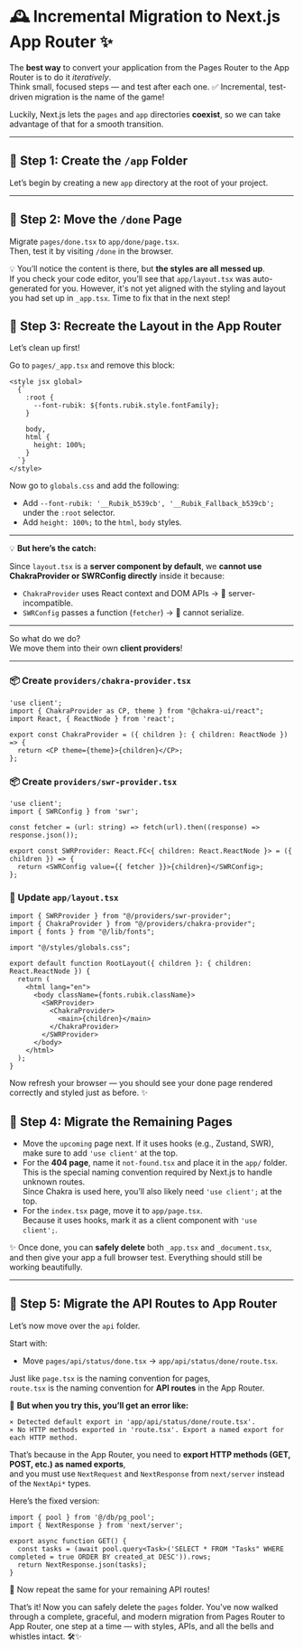 # 🕰️ Incremental Migration to Next.js App Router ✨

The **best way** to convert your application from the Pages Router to the App Router is to do it *iteratively*.  
Think small, focused steps — and test after each one. ✅ Incremental, test-driven migration is the name of the game!

Luckily, Next.js lets the `pages` and `app` directories **coexist**, so we can take advantage of that for a smooth transition.

---

## 🔷 Step 1: Create the `/app` Folder

Let’s begin by creating a new `app` directory at the root of your project.

---

## 🔷 Step 2: Move the `/done` Page

Migrate `pages/done.tsx` to `app/done/page.tsx`.  
Then, test it by visiting `/done` in the browser.

💡 You’ll notice the content is there, but **the styles are all messed up**.  
If you check your code editor, you’ll see that `app/layout.tsx` was auto-generated for you. However, it's not yet aligned with the styling and layout you had set up in `_app.tsx`. Time to fix that in the next step!

## 🔷 Step 3: Recreate the Layout in the App Router

Let’s clean up first!

Go to `pages/_app.tsx` and remove this block:

```tsx
<style jsx global>
  {`
    :root {
      --font-rubik: ${fonts.rubik.style.fontFamily};
    }

    body,
    html {
      height: 100%;
    }
  `}
</style>
```

Now go to `globals.css` and add the following:

- Add `--font-rubik: '__Rubik_b539cb', '__Rubik_Fallback_b539cb';` under the `:root` selector.
- Add `height: 100%;` to the `html`, `body` styles.

---

💡 **But here’s the catch:**

Since `layout.tsx` is a **server component by default**, we **cannot use ChakraProvider or SWRConfig directly** inside it because:

- `ChakraProvider` uses React context and DOM APIs → 🚫 server-incompatible.
- `SWRConfig` passes a function (`fetcher`) → 🚫 cannot serialize.

---

So what do we do?  
We move them into their own **client providers**!

---

### 📦 Create `providers/chakra-provider.tsx`
```tsx
'use client';
import { ChakraProvider as CP, theme } from "@chakra-ui/react";
import React, { ReactNode } from 'react';

export const ChakraProvider = ({ children }: { children: ReactNode }) => {
  return <CP theme={theme}>{children}</CP>;
};
```

### 📦 Create `providers/swr-provider.tsx`
```tsx
'use client';
import { SWRConfig } from 'swr';

const fetcher = (url: string) => fetch(url).then((response) => response.json());

export const SWRProvider: React.FC<{ children: React.ReactNode }> = ({ children }) => {
  return <SWRConfig value={{ fetcher }}>{children}</SWRConfig>;
};
```

### 🎨 Update `app/layout.tsx`
```tsx
import { SWRProvider } from "@/providers/swr-provider";
import { ChakraProvider } from "@/providers/chakra-provider";
import { fonts } from "@/lib/fonts";

import "@/styles/globals.css";

export default function RootLayout({ children }: { children: React.ReactNode }) {
  return (
    <html lang="en">
      <body className={fonts.rubik.className}>
        <SWRProvider>
          <ChakraProvider>
            <main>{children}</main>
          </ChakraProvider>
        </SWRProvider>
      </body>
    </html>
  );
}
```
Now refresh your browser — you should see your done page rendered correctly and styled just as before. ✨


## 🔷 Step 4: Migrate the Remaining Pages

- Move the `upcoming` page next. If it uses hooks (e.g., Zustand, SWR), make sure to add `'use client'` at the top.
- For the **404 page**, name it `not-found.tsx` and place it in the `app/` folder.  
  This is the special naming convention required by Next.js to handle unknown routes.  
  Since Chakra is used here, you’ll also likely need `'use client';` at the top.
- For the `index.tsx` page, move it to `app/page.tsx`.  
  Because it uses hooks, mark it as a client component with `'use client';`.

✨ Once done, you can **safely delete** both `_app.tsx` and `_document.tsx`,  
and then give your app a full browser test. Everything should still be working beautifully.

---

## 🔷 Step 5: Migrate the API Routes to App Router

Let’s now move over the `api` folder.

Start with:

- Move `pages/api/status/done.tsx` → `app/api/status/done/route.tsx`.

Just like `page.tsx` is the naming convention for pages,  
`route.tsx` is the naming convention for **API routes** in the App Router.

😬 **But when you try this, you’ll get an error like:**
```
⨯ Detected default export in 'app/api/status/done/route.tsx'.
⨯ No HTTP methods exported in 'route.tsx'. Export a named export for each HTTP method.
```

That’s because in the App Router, you need to **export HTTP methods (GET, POST, etc.) as named exports**,  
and you must use `NextRequest` and `NextResponse` from `next/server` instead of the `NextApi*` types.

Here’s the fixed version:

```tsx
import { pool } from '@/db/pg_pool';
import { NextResponse } from 'next/server';

export async function GET() {
  const tasks = (await pool.query<Task>('SELECT * FROM "Tasks" WHERE completed = true ORDER BY created_at DESC')).rows;
  return NextResponse.json(tasks);
}
```
🎯 Now repeat the same for your remaining API routes!


That’s it! Now you can safely delete the `pages` folder. You've now walked through a complete, graceful, and modern migration from Pages Router to App Router,
one step at a time — with styles, APIs, and all the bells and whistles intact. 🛠️✨
